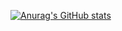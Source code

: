 [![Anurag's GitHub stats](https://github-readme-stats.vercel.app/api?username=KAOXA)](https://github.com/anuraghazra/github-readme-stats)
